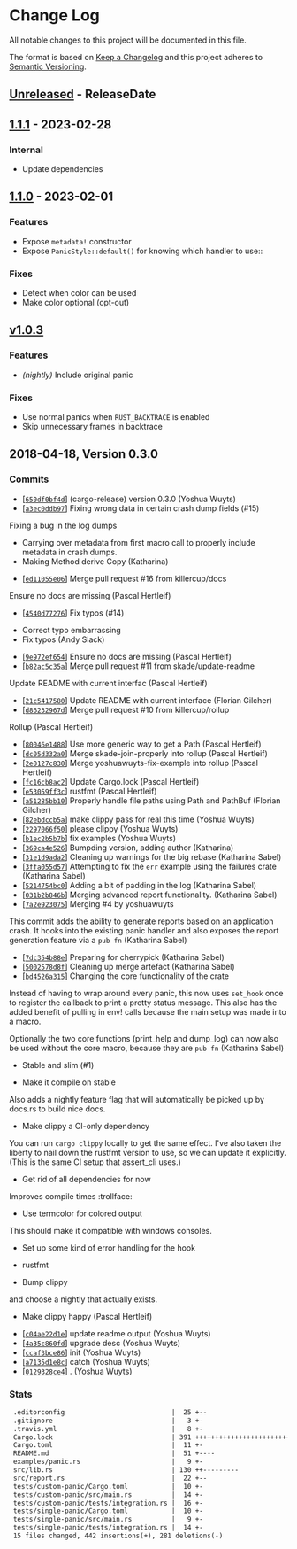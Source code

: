 # Change Log
All notable changes to this project will be documented in this file.

The format is based on [Keep a Changelog](http://keepachangelog.com/)
and this project adheres to [Semantic Versioning](http://semver.org/).

<!-- next-header -->
## [Unreleased] - ReleaseDate

## [1.1.1] - 2023-02-28

### Internal

- Update dependencies

## [1.1.0] - 2023-02-01

### Features

- Expose `metadata!` constructor
- Expose `PanicStyle::default()` for knowing which handler to use::

### Fixes

- Detect when color can be used
- Make color optional (opt-out)

## [v1.0.3]

### Features

- *(nightly)* Include original panic

### Fixes

- Use normal panics when `RUST_BACKTRACE` is enabled
- Skip unnecessary frames in backtrace

## 2018-04-18, Version 0.3.0

### Commits
- [[`650df0bf4d`](https://github.com/rust-cli/human-panic/commits/650df0bf4de62239e9592b2185ebbd4875640864)] (cargo-release) version 0.3.0 (Yoshua Wuyts)
- [[`a3ec0ddb97`](https://github.com/rust-cli/human-panic/commits/a3ec0ddb97eb5940ab56785eb54eed52ead3a82b)] Fixing wrong data in certain crash dump fields (#15)

Fixing a bug in the log dumps

* Carrying over metadata from first macro call to properly
include metadata in crash dumps.
* Making Method derive Copy (Katharina)
- [[`ed11055e06`](https://github.com/rust-cli/human-panic/commits/ed11055e0602c3c8d223ed8354058fefb9ac47ec)] Merge pull request #16 from killercup/docs

Ensure no docs are missing (Pascal Hertleif)
- [[`4540d77276`](https://github.com/rust-cli/human-panic/commits/4540d77276eafbfb57c922f57f1aa04cd5cb1cd5)] Fix typos (#14)

* Correct typo embarrassing
* Fix typos (Andy Slack)
- [[`9e972ef654`](https://github.com/rust-cli/human-panic/commits/9e972ef654df70047f73df51befa3ba2bcb2e5c5)] Ensure no docs are missing (Pascal Hertleif)
- [[`b82ac5c35a`](https://github.com/rust-cli/human-panic/commits/b82ac5c35a9e5772a54033a084d1cc784ffd6510)] Merge pull request #11 from skade/update-readme

Update README with current interfac (Pascal Hertleif)
- [[`21c5417580`](https://github.com/rust-cli/human-panic/commits/21c5417580e6bf4cbe330715b5cc4ae39e4f5d8e)] Update README with current interface (Florian Gilcher)
- [[`d86232967d`](https://github.com/rust-cli/human-panic/commits/d86232967d3bf9dc868a4cd68bab2e1004b6d2dc)] Merge pull request #10 from killercup/rollup

Rollup (Pascal Hertleif)
- [[`80046e1488`](https://github.com/rust-cli/human-panic/commits/80046e148860e0bcde3d5a8e9c1a56bf5f32a37c)] Use more generic way to get a Path (Pascal Hertleif)
- [[`dc05d332a0`](https://github.com/rust-cli/human-panic/commits/dc05d332a0527812fc239f4622289fb593aac936)] Merge skade-join-properly into rollup (Pascal Hertleif)
- [[`2e0127c830`](https://github.com/rust-cli/human-panic/commits/2e0127c8303d7ea5c46e9aacf83e2fa0fdbbbd83)] Merge yoshuawuyts-fix-example into rollup (Pascal Hertleif)
- [[`fc16cb8ac2`](https://github.com/rust-cli/human-panic/commits/fc16cb8ac2b692450d689d5650fe82405f35f492)] Update Cargo.lock (Pascal Hertleif)
- [[`e53059ff3c`](https://github.com/rust-cli/human-panic/commits/e53059ff3cc5e36bee7dc6e29a6605881122aac3)] rustfmt (Pascal Hertleif)
- [[`a51285bb10`](https://github.com/rust-cli/human-panic/commits/a51285bb1044c0ef6e5a8c94f5149549315eef53)] Properly handle file paths using Path and PathBuf (Florian Gilcher)
- [[`82ebdccb5a`](https://github.com/rust-cli/human-panic/commits/82ebdccb5a22baf369b12c888af7a0b9cd1d0ee8)] make clippy pass for real this time (Yoshua Wuyts)
- [[`2297066f50`](https://github.com/rust-cli/human-panic/commits/2297066f504f98a62c1ddde357aad81a0ed147e4)] please clippy (Yoshua Wuyts)
- [[`b1ec2b5b7b`](https://github.com/rust-cli/human-panic/commits/b1ec2b5b7bb5b679ed8287712272f1a7ba3387c8)] fix examples (Yoshua Wuyts)
- [[`369ca4e526`](https://github.com/rust-cli/human-panic/commits/369ca4e526b911b8455e1759e7609edf1a606e34)] Bumpding version, adding author (Katharina)
- [[`31e1d9ada2`](https://github.com/rust-cli/human-panic/commits/31e1d9ada2b3e0563cac37d32ec952552e129281)] Cleaning up warnings for the big rebase (Katharina Sabel)
- [[`3ffa055d57`](https://github.com/rust-cli/human-panic/commits/3ffa055d576c8e572ddcde2744d5aef514b11fa5)] Attempting to fix the `err` example using the failures crate (Katharina Sabel)
- [[`5214754bc0`](https://github.com/rust-cli/human-panic/commits/5214754bc093a389a7d44c5fd1e9d6d38df1ea86)] Adding a bit of padding in the log (Katharina Sabel)
- [[`031b2b846b`](https://github.com/rust-cli/human-panic/commits/031b2b846b73e6fefa783ffee83c9c5ef6464c3a)] Merging advanced report functionality. (Katharina Sabel)
- [[`7a2e923075`](https://github.com/rust-cli/human-panic/commits/7a2e9230751abd3a152d3240a8b4c75891ae8e41)] Merging #4 by yoshuawuyts

This commit adds the ability to generate reports based on an application
crash. It hooks into the existing panic handler and also exposes
the report generation feature via a `pub fn` (Katharina Sabel)
- [[`7dc354b88e`](https://github.com/rust-cli/human-panic/commits/7dc354b88e0fc0cfc9f10e6477444f6b73d0afb3)] Preparing for cherrypick (Katharina Sabel)
- [[`5002578d8f`](https://github.com/rust-cli/human-panic/commits/5002578d8f5b495d4f37fb68510dd5e5fa624cc6)] Cleaning up merge artefact (Katharina Sabel)
- [[`bd4526a315`](https://github.com/rust-cli/human-panic/commits/bd4526a3156aacce08ffce4fbd2339a2bcb2cf84)] Changing the core functionality of the crate

Instead of having to wrap around every panic, this now uses `set_hook` once
to register the callback to print a pretty status message. This also has the
added benefit of pulling in env! calls because the main setup was made
into a macro.

Optionally the two core functions (print_help and dump_log) can now also be used
without the core macro, because they are `pub fn` (Katharina Sabel)
- Stable and slim (#1)

* Make it compile on stable

Also adds a nightly feature flag that will automatically be picked up by
docs.rs to build nice docs.

* Make clippy a CI-only dependency

You can run `cargo clippy` locally to get the same effect. I've also
taken the liberty to nail down the rustfmt version to use, so we can
update it explicitly. (This is the same CI setup that assert_cli uses.)

* Get rid of all dependencies for now

Improves compile times :trollface:

* Use termcolor for colored output

This should make it compatible with windows consoles.

* Set up some kind of error handling for the hook

* rustfmt

* Bump clippy

and choose a nightly that actually exists.

* Make clippy happy (Pascal Hertleif)
- [[`c04ae22d1e`](https://github.com/rust-cli/human-panic/commits/c04ae22d1ef3289d028f9ff5aaefd8a44b5c293c)] update readme output (Yoshua Wuyts)
- [[`4a35c860fd`](https://github.com/rust-cli/human-panic/commits/4a35c860fd00835a36184be8068d777d4fa02519)] upgrade desc (Yoshua Wuyts)
- [[`ccaf3bce86`](https://github.com/rust-cli/human-panic/commits/ccaf3bce8666879c89ce0222f7f8d1f306bde074)] init (Yoshua Wuyts)
- [[`a7135d1e8c`](https://github.com/rust-cli/human-panic/commits/a7135d1e8c87409e3f553a761e2b2caa24d849c9)] catch (Yoshua Wuyts)
- [[`0129328ce4`](https://github.com/rust-cli/human-panic/commits/0129328ce4472190366ac7835aed003d68aeb088)] . (Yoshua Wuyts)

### Stats
```diff
 .editorconfig                           |  25 +--
 .gitignore                              |   3 +-
 .travis.yml                             |   8 +-
 Cargo.lock                              | 391 +++++++++++++++++++++++++++++++++-
 Cargo.toml                              |  11 +-
 README.md                               |  51 +----
 examples/panic.rs                       |   9 +-
 src/lib.rs                              | 130 ++---------
 src/report.rs                           |  22 +--
 tests/custom-panic/Cargo.toml           |  10 +-
 tests/custom-panic/src/main.rs          |  14 +-
 tests/custom-panic/tests/integration.rs |  16 +-
 tests/single-panic/Cargo.toml           |  10 +-
 tests/single-panic/src/main.rs          |   9 +-
 tests/single-panic/tests/integration.rs |  14 +-
 15 files changed, 442 insertions(+), 281 deletions(-)
```

<!-- next-url -->
[Unreleased]: https://github.com/rust-cli/human-panic/compare/v1.1.1...HEAD
[1.1.1]: https://github.com/rust-cli/human-panic/compare/v1.1.0...v1.1.1
[1.1.0]: https://github.com/rust-cli/argfile/compare/v1.0.3...v1.1.0
[v1.0.3]: https://github.com/rust-cli/argfile/compare/1.0.1...v1.0.3
